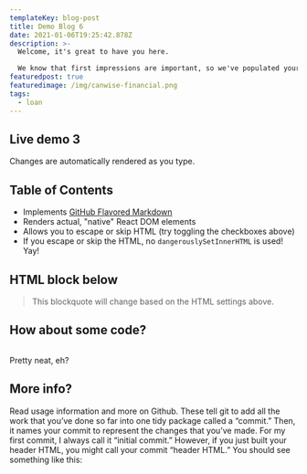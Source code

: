 ```yaml
---
templateKey: blog-post
title: Demo Blog 6
date: 2021-01-06T19:25:42.878Z
description: >-
  Welcome, it's great to have you here.

  We know that first impressions are important, so we've populated your new site with some initial getting started posts that will help you get familiar with everything in no time.
featuredpost: true
featuredimage: /img/canwise-financial.png
tags:
  - loan
---
```

## Live demo 3

Changes are automatically rendered as you type.

## Table of Contents

* Implements [GitHub Flavored Markdown](https://github.github.com/gfm/)
* Renders actual, "native" React DOM elements
* Allows you to escape or skip HTML (try toggling the checkboxes above)
* If you escape or skip the HTML, no `dangerouslySetInnerHTML` is used! Yay!

## HTML block below

> This blockquote will change based on the HTML settings above.

## How about some code?

```

```

Pretty neat, eh?

## More info?

Read usage information and more on Github. These tell git to add all the work that you’ve done so far into one tidy package called a “commit.” Then, it names your commit to represent the changes that you’ve made. For my first commit, I always call it “initial commit.” However, if you just built your header HTML, you might call your commit “header HTML.” You should see something like this: